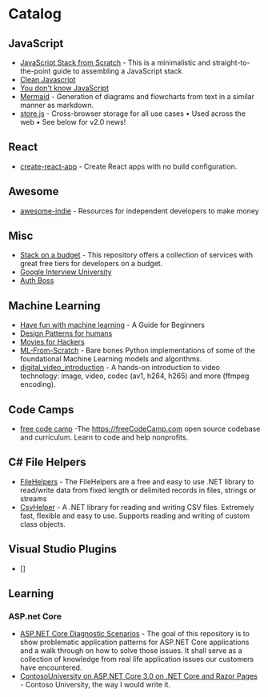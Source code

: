 # Catalog

## JavaScript

* [JavaScript Stack from Scratch](https://github.com/verekia/js-stack-from-scratch) - This is a minimalistic and straight-to-the-point guide to assembling a JavaScript stack
* [Clean Javascript](https://github.com/ryanmcdermott/clean-code-javascript)
* [You don't know JavaScript](https://github.com/getify/You-Dont-Know-JS)
* [Mermaid](https://github.com/knsv/mermaid) - Generation of diagrams and flowcharts from text in a similar manner as markdown.
* [store.js](https://github.com/marcuswestin/store.js) - Cross-browser storage for all use cases • Used across the web • See below for v2.0 news!

## React

* [create-react-app](https://github.com/facebookincubator/create-react-app) - Create React apps with no build configuration.

## Awesome

* [awesome-indie](https://github.com/mezod/awesome-indie) - Resources for independent developers to make money

## Misc

* [Stack on a budget](https://github.com/255kb/stack-on-a-budget) - This repository offers a collection of services with great free tiers for developers on a budget.
* [Google Interview University](https://github.com/jwasham/google-interview-university)
* [Auth Boss](https://github.com/teesloane/Auth-Boss)

## Machine Learning

* [Have fun with machine learning](https://github.com/humphd/have-fun-with-machine-learning) - A Guide for Beginners
* [Design Patterns for humans](https://github.com/kamranahmedse/design-patterns-for-humans)
* [Movies for Hackers](https://github.com/k4m4/movies-for-hackers)
* [ML-From-Scratch](https://github.com/eriklindernoren/ML-From-Scratch) - Bare bones Python implementations of some of the foundational Machine Learning models and algorithms.
* [digital_video_introduction](https://github.com/leandromoreira/digital_video_introduction) - A hands-on introduction to video technology: image, video, codec (av1, h264, h265) and more (ffmpeg encoding).

## Code Camps

* [free code camp](https://github.com/freeCodeCamp/freeCodeCamp) -The https://freeCodeCamp.com open source codebase and curriculum. Learn to code and help nonprofits.

## C# File Helpers

* [FileHelpers](https://github.com/MarcosMeli/FileHelpers) - The FileHelpers are a free and easy to use .NET library to read/write data from fixed length or delimited records in files, strings or streams
* [CsvHelper](https://joshclose.github.io/CsvHelper/) -  A .NET library for reading and writing CSV files. Extremely fast, flexible and easy to use. Supports reading and writing of custom class objects.

## Visual Studio Plugins

* []

## Learning

### ASP.net Core

* [ASP.NET Core Diagnostic Scenarios](https://github.com/davidfowl/AspNetCoreDiagnosticScenarios) - The goal of this repository is to show problematic application patterns for ASP.NET Core applications and a walk through on how to solve those issues. It shall serve as a collection of knowledge from real life application issues our customers have encountered.
* [ContosoUniversity on ASP.NET Core 3.0 on .NET Core and Razor Pages](https://github.com/jbogard/contosoUniversityDotNetCore-Pages) - Contoso University, the way I would write it.

